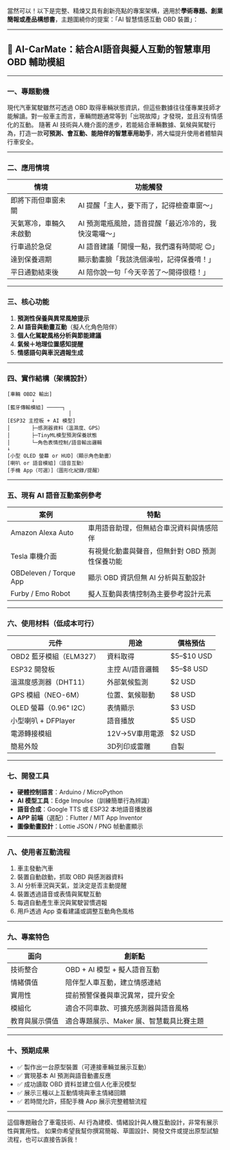 當然可以！以下是完整、精煉又具有創新亮點的專案架構，適用於**學術專題、創業簡報或產品構想書**，主題圍繞你的提案：「AI 智慧情感互動 OBD 裝置」：

---

## 📘 **AI-CarMate：結合AI語音與擬人互動的智慧車用 OBD 輔助模組**

---

### 一、專題動機  

現代汽車駕駛雖然可透過 OBD 取得車輛狀態資訊，但這些數據往往僅專業技師才能解讀。對一般車主而言，車輛問題通常等到「出現故障」才發現，並且沒有情感化的互動。
隨著 AI 技術與人機介面的進步，若能結合車輛數據、氣候與駕駛行為，打造一款**可預測、會互動、能陪伴的智慧車用助手**，將大幅提升使用者體驗與行車安全。

---

### 二、應用情境  

| 情境          | 功能觸發                         |
| ----------- | ---------------------------- |
| 即將下雨但車窗未關   | AI 提醒「主人，要下雨了，記得檢查車窗～」       |
| 天氣寒冷，車輛久未啟動 | AI 預測電瓶風險，語音提醒「最近冷冷的，我快沒電囉～」 |
| 行車過於急促      | AI 語音建議「開慢一點，我們還有時間呢 😊」     |
| 達到保養週期      | 顯示動畫臉「我該洗個澡啦，記得保養唷！」         |
| 平日通勤結束後     | AI 陪你說一句「今天辛苦了～開得很穩！」        |

---

### 三、核心功能

1. **預測性保養與異常風險提示**
2. **AI 語音與動畫互動**（擬人化角色陪伴）
3. **個人化駕駛風格分析與節能建議**
4. **氣候＋地理位置感知提醒**
5. **情感語句與車況週報生成**

---

### 四、實作結構（架構設計）

```
[車輛 OBD2 輸出]
        ↓
[藍牙傳輸模組] ─────┐
                    │
[ESP32 主控板 + AI 模型]  
│       ├─感測器資料（溫濕度、GPS）
│       ├─TinyML模型預測保養狀態
│       └─角色表情控制/語音輸出邏輯
↓
[小型 OLED 螢幕 or HUD]（顯示角色動畫）
[喇叭 or 語音模組]（語音互動）
[手機 App（可選）]（圖形化紀錄/提醒）
```

---

### 五、現有 AI 語音互動案例參考

| 案例                     | 特點                         |
| ---------------------- | -------------------------- |
| Amazon Alexa Auto      | 車用語音助理，但無結合車況資料與情感陪伴       |
| Tesla 車機介面             | 有視覺化動畫與聲音，但無針對 OBD 預測性保養功能 |
| OBDeleven / Torque App | 顯示 OBD 資訊但無 AI 分析與互動設計     |
| Furby / Emo Robot      | 擬人互動與表情控制為主要參考設計元素         |

---

### 六、使用材料（低成本可行）

| 元件                 | 用途         | 價格預估         |
| ------------------ | ---------- | ------------ |
| OBD2 藍牙模組（ELM327）  | 資料取得       | \$5–\$10 USD |
| ESP32 開發板          | 主控 AI/語音邏輯 | \$5–\$8 USD  |
| 溫濕度感測器（DHT11）      | 外部氣候監測     | \$2 USD      |
| GPS 模組（NEO-6M）     | 位置、氣候聯動    | \$8 USD      |
| OLED 螢幕（0.96" I2C） | 表情顯示       | \$3 USD      |
| 小型喇叭 + DFPlayer    | 語音播放       | \$5 USD      |
| 電源轉接模組             | 12V→5V車用電源 | \$2 USD      |
| 簡易外殼               | 3D列印或雷雕    | 自製           |

---

### 七、開發工具

* **硬體控制語言**：Arduino / MicroPython
* **AI 模型工具**：Edge Impulse（訓練簡單行為辨識）
* **語音合成**：Google TTS 或 ESP32 本地語音播放器
* **APP 前端**（選配）：Flutter / MIT App Inventor
* **圖像動畫設計**：Lottie JSON / PNG 帧動畫顯示

---

### 八、使用者互動流程

1. 車主發動汽車
2. 裝置自動啟動，抓取 OBD 與感測器資料
3. AI 分析車況與天氣，並決定是否主動提醒
4. 裝置透過語音或表情與駕駛互動
5. 每週自動產生車況與駕駛習慣週報
6. 用戶透過 App 查看建議或調整互動角色風格

---

### 九、專案特色

| 面向      | 創新點                     |
| ------- | ----------------------- |
| 技術整合    | OBD + AI 模型 + 擬人語音互動    |
| 情緒價值    | 陪伴型人車互動，建立情感連結          |
| 實用性     | 提前預警保養與車況異常，提升安全        |
| 模組化     | 適合不同車款、可擴充感測器與語音風格      |
| 教育與展示價值 | 適合專題展示、Maker 展、智慧載具比賽主題 |

---

### 十、預期成果

* ✅ 製作出一台原型裝置（可連接車輛並展示互動）
* ✅ 實現基本 AI 預測與語音動畫反應
* ✅ 成功讀取 OBD 資料並建立個人化車況模型
* ✅ 展示三種以上互動情境與車主情緒回饋
* ✅ 若時間允許，搭配手機 App 展示完整體驗流程

---

這個專題融合了車電技術、AI 行為建模、情緒設計與人機互動設計，非常有展示性與實用性。
如果你希望我幫你撰寫簡報、草圖設計、開發文件或提出原型試驗流程，也可以直接告訴我！
